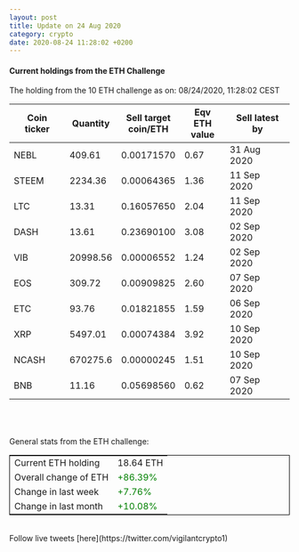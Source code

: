 ```yaml
---
layout: post
title: Update on 24 Aug 2020
category: crypto
date: 2020-08-24 11:28:02 +0200
---
```

<!-- Global site tag (gtag.js) - Google Analytics -->
<script async src="https://www.googletagmanager.com/gtag/js?id=UA-103831149-5"></script>
<script>
  window.dataLayer = window.dataLayer || [];
  function gtag(){dataLayer.push(arguments);}
  gtag('js', new Date());

  gtag('config', 'UA-103831149-5');
</script>


#### Current holdings from the ETH Challenge

The holding from the 10 ETH challenge as on: 08/24/2020, 11:28:02 CEST

|Coin ticker|Quantity|Sell target<br>coin/ETH|Eqv ETH<br>value|Sell latest by|
|-----------|--------|-----------|-----------|--------------|
NEBL|409.61|  0.00171570|0.67|31 Aug 2020|
STEEM|2234.36|  0.00064365|1.36|11 Sep 2020|
LTC|13.31|  0.16057650|2.04|11 Sep 2020|
DASH|13.61|  0.23690100|3.08|02 Sep 2020|
VIB|20998.56|  0.00006552|1.24|02 Sep 2020|
EOS|309.72|  0.00909825|2.60|07 Sep 2020|
ETC|93.76|  0.01821855|1.59|06 Sep 2020|
XRP|5497.01|  0.00074384|3.92|10 Sep 2020|
NCASH|670275.6|  0.00000245|1.51|10 Sep 2020|
BNB|11.16|  0.05698560|0.62|07 Sep 2020|

<br>
<br>
<br>
General stats from the ETH challenge:

<table style="border:1px solid black;margin-left:auto;margin-right:auto;">
	<tbody>
	<tr>
		<td>Current ETH holding</td>
		<td>     18.64 ETH</td>
	</tr>
	<tr>
		<td>Overall change of ETH</td>
		<td><font color="green">+86.39%</font></td>
	</tr>
	<tr>
		<td>Change in last week</td>
		<td><font color="green">+7.76%</font></td>
	</tr>
	<tr>
		<td>Change in last month</td>
		<td><font color="green">+10.08%</font></td>
	</tr>
	</tbody>
</table>

<br>
Follow live tweets [here](https://twitter.com/vigilantcrypto1)
<br>
<br>